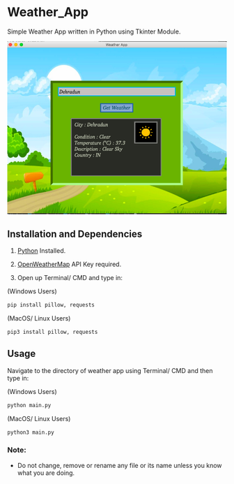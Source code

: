 # Weather_App

Simple Weather App written in Python using Tkinter Module.

![](ScreenShots/Screenshot&#32;2020-05-27&#32;at&#32;11.28.36&#32;AM.png)

## Installation and Dependencies

1. [Python](https://www.python.org) Installed.

2. [OpenWeatherMap](https://openweathermap.org/) API Key required.

3. Open up Terminal/ CMD and type in:

(Windows Users)
```bash
pip install pillow, requests
```

(MacOS/ Linux Users)
```bash
pip3 install pillow, requests
```

## Usage 

Navigate to the directory of weather app using Terminal/ CMD and then type in:

(Windows Users)
```bash
python main.py
```

(MacOS/ Linux Users)
```bash
python3 main.py
```


### Note: 

- Do not change, remove or rename any file or its name unless you know what you are doing.

